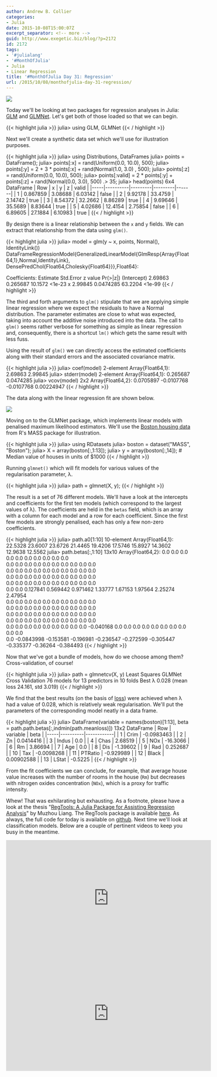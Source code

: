 ```yaml
---
author: Andrew B. Collier
categories:
- Julia
date: 2015-10-08T15:00:07Z
excerpt_separator: <!-- more -->
guid: http://www.exegetic.biz/blog/?p=2172
id: 2172
tags:
- '#julialang'
- '#MonthOfJulia'
- Julia
- Linear Regression
title: '#MonthOfJulia Day 31: Regression'
url: /2015/10/08/monthofjulia-day-31-regression/
---
```


<!--more-->

<img src="{{ site.baseurl }}/static/img/2015/09/Julia-Logo-Regression.png" >

Today we'll be looking at two packages for regression analyses in Julia: [GLM](http://github.com/JuliaStats/GLM.jl) and [GLMNet](http://github.com/simonster/GLMNet.jl). Let's get both of those loaded so that we can begin.

{{< highlight julia >}}
julia> using GLM, GLMNet
{{< / highlight >}}
  
Next we'll create a synthetic data set which we'll use for illustration purposes.

{{< highlight julia >}}
julia> using Distributions, DataFrames
julia> points = DataFrame();
julia> points[:x] = rand(Uniform(0.0, 10.0), 500);
julia> points[:y] = 2 + 3 * points[:x] + rand(Normal(1.0, 3.0) , 500);
julia> points[:z] = rand(Uniform(0.0, 10.0), 500);
julia> points[:valid] = 2 * points[:y] + points[:z] + rand(Normal(0.0, 3.0), 500) .> 35;
julia> head(points)
6x4 DataFrame
| Row | x        | y       | z       | valid |
|-----|----------|---------|---------|-------|
| 1   | 0.867859 | 3.08688 | 6.03142 | false |
| 2   | 9.92178  | 33.4759 | 2.14742 | true  |
| 3   | 8.54372  | 32.2662 | 8.86289 | true  |
| 4   | 9.69646  | 35.5689 | 8.83644 | true  |
| 5   | 4.02686  | 12.4154 | 2.75854 | false |
| 6   | 6.89605  | 27.1884 | 6.10983 | true  |
{{< / highlight >}}

By design there is a linear relationship between the `x` and `y` fields. We can extract that relationship from the data using `glm()`.

{{< highlight julia >}}
julia> model = glm(y ~ x, points, Normal(), IdentityLink())
DataFrameRegressionModel{GeneralizedLinearModel{GlmResp{Array{Float64,1},Normal,IdentityLink},
                         DensePredChol{Float64,Cholesky{Float64}}},Float64}:

Coefficients:
             Estimate Std.Error z value Pr(>|z|)
(Intercept)   2.69863  0.265687 10.1572   <1e-23
x             2.99845 0.0474285 63.2204   <1e-99
{{< / highlight >}}
  
The third and forth arguments to `glm()` stipulate that we are applying simple linear regression where we expect the residuals to have a Normal distribution. The parameter estimates are close to what was expected, taking into account the additive noise introduced into the data. The call to `glm()` seems rather verbose for something as simple as linear regression and, consequently, there is a shortcut `lm()` which gets the same result with less fuss.

Using the result of `glm()` we can directly access the estimated coefficients along with their standard errors and the associated covariance matrix.

{{< highlight julia >}}
julia> coef(model)
2-element Array{Float64,1}:
 2.69863
 2.99845
julia> stderr(model)
2-element Array{Float64,1}:
 0.265687
 0.0474285
julia> vcov(model)
2x2 Array{Float64,2}:
  0.0705897  -0.0107768 
 -0.0107768   0.00224947
{{< / highlight >}}
  
The data along with the linear regression fit are shown below.

<img src="{{ site.baseurl }}/static/img/2015/09/regression-synthetic-data.png" >

Moving on to the GLMNet package, which implements linear models with penalised maximum likelihood estimators. We'll use the [Boston housing data](https://stat.ethz.ch/R-manual/R-devel/library/MASS/html/Boston.html) from R's MASS package for illustration.

{{< highlight julia >}}
julia> using RDatasets
julia> boston = dataset("MASS", "Boston");
julia> X = array(boston[:,1:13]);
julia> y = array(boston[:,14]); # Median value of houses in units of $1000
{{< / highlight >}}
  
Running `glmnet()` which will fit models for various values of the regularisation parameter, λ.

{{< highlight julia >}}
julia> path = glmnet(X, y);
{{< / highlight >}}
  
The result is a set of 76 different models. We'll have a look at the intercepts and coefficients for the first ten models (which correspond to the largest values of λ). The coefficients are held in the `betas` field, which is an array with a column for each model and a row for each coefficient. Since the first few models are strongly penalised, each has only a few non-zero coefficients.

{{< highlight julia >}}
julia> path.a0[1:10]
10-element Array{Float64,1}:
22.5328
23.6007
23.6726
21.4465
19.4206
17.5746
15.8927
14.3602
12.9638
12.5562
julia> path.betas[:,1:10]
13x10 Array{Float64,2}:
 0.0  0.0        0.0       0.0       0.0       0.0       0.0       0.0       0.0      0.0      
 0.0  0.0        0.0       0.0       0.0       0.0       0.0       0.0       0.0      0.0      
 0.0  0.0        0.0       0.0       0.0       0.0       0.0       0.0       0.0      0.0      
 0.0  0.0        0.0       0.0       0.0       0.0       0.0       0.0       0.0      0.0      
 0.0  0.0        0.0       0.0       0.0       0.0       0.0       0.0       0.0      0.0      
 0.0  0.0        0.127841  0.569442  0.971462  1.33777   1.67153   1.97564   2.25274  2.47954  
 0.0  0.0        0.0       0.0       0.0       0.0       0.0       0.0       0.0      0.0      
 0.0  0.0        0.0       0.0       0.0       0.0       0.0       0.0       0.0      0.0      
 0.0  0.0        0.0       0.0       0.0       0.0       0.0       0.0       0.0      0.0      
 0.0  0.0        0.0       0.0       0.0       0.0       0.0       0.0       0.0      0.0      
 0.0  0.0        0.0       0.0       0.0       0.0       0.0       0.0       0.0     -0.040168
 0.0  0.0        0.0       0.0       0.0       0.0       0.0       0.0       0.0      0.0      
 0.0 -0.0843998 -0.153581 -0.196981 -0.236547 -0.272599 -0.305447 -0.335377 -0.36264 -0.384493 
{{< / highlight >}}
  
Now that we've got a bundle of models, how do we choose among them? Cross-validation, of course!

{{< highlight julia >}}
julia> path = glmnetcv(X, y)
Least Squares GLMNet Cross Validation
76 models for 13 predictors in 10 folds
Best λ 0.028 (mean loss 24.161, std 3.019)
{{< / highlight >}}
  
We find that the best results (on the basis of [loss](https://en.wikipedia.org/wiki/Loss_function)) were achieved when λ had a value of 0.028, which is relatively weak regularisation. We'll put the parameters of the corresponding model neatly in a data frame.

{{< highlight julia >}}
julia> DataFrame(variable = names(boston)[1:13],
beta = path.path.betas[:,indmin(path.meanloss)])
13x2 DataFrame
| Row | variable | beta       |
|-----|----------|------------|
| 1   | Crim     | -0.0983463 |
| 2   | Zn       | 0.0414416  |
| 3   | Indus    | 0.0        |
| 4   | Chas     | 2.68519    |
| 5   | NOx      | -16.3066   |
| 6   | Rm       | 3.86694    |
| 7   | Age      | 0.0        |
| 8   | Dis      | -1.39602   |
| 9   | Rad      | 0.252687   |
| 10  | Tax      | -0.0098268 |
| 11  | PTRatio  | -0.929989  |
| 12  | Black    | 0.00902588 |
| 13  | LStat    | -0.5225    |
{{< / highlight >}}

From the fit coefficients we can conclude, for example, that average house value increases with the number of rooms in the house (`Rm`) but decreases with nitrogen oxides concentration (`NOx`), which is a proxy for traffic intensity.

Whew! That was exhilarating but exhausting. As a footnote, please have a look at the thesis "[RegTools: A Julia Package for Assisting Regression Analysis](http://escholarship.org/uc/item/9zc0q602#page-1)" by Muzhou Liang. The RegTools package is available [here](https://github.com/joemliang/RegTools.jl). As always, the full code for today is available on [github](https://github.com/DataWookie/MonthOfJulia). Next time we'll look at classification models. Below are a couple of pertinent videos to keep you busy in the meantime.

<iframe width="560" height="315" src="https://www.youtube.com/embed/v9Io-p_iymI" frameborder="0" allowfullscreen></iframe>

<iframe width="560" height="315" src="https://www.youtube.com/embed/z4Zcud2vE0s" frameborder="0" allowfullscreen></iframe>